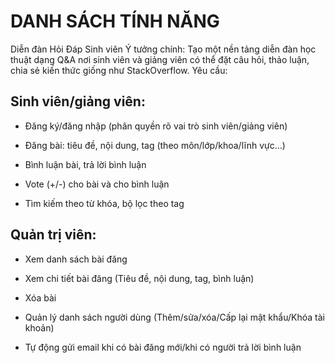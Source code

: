 # DANH SÁCH TÍNH NĂNG
Diễn đàn Hỏi Đáp Sinh viên 
Ý tưởng chính: Tạo một nền tảng diễn đàn học thuật dạng Q&A nơi sinh viên và giảng 
viên có thể đặt câu hỏi, thảo luận, chia sẻ kiến thức giống như StackOverflow. 
Yêu cầu: 
## Sinh viên/giảng viên: 

+ Đăng ký/đăng nhập (phân quyền rõ vai trò sinh viên/giảng viên) 

+ Đăng bài: tiêu đề, nội dung, tag (theo môn/lớp/khoa/lĩnh vực…) 

+ Bình luận bài, trả lời bình luận 

+ Vote (+/-) cho bài và cho bình luận 

+ Tìm kiếm theo từ khóa, bộ lọc theo tag 

## Quản trị viên: 
+ Xem danh sách bài đăng 

+ Xem chi tiết bài đăng (Tiêu đề, nội dung, tag, bình luận) 

+ Xóa bài 

+ Quản lý danh sách người dùng (Thêm/sửa/xóa/Cấp lại mật khẩu/Khóa tài khoản) 

+ Tự động gửi email khi có bài đăng mới/khi có người trả lời bình luận
